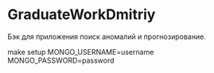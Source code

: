 # GraduateWorkDmitriy
Бэк для приложения поиск аномалий и прогнозирование.


make setup MONGO_USERNAME=username MONGO_PASSWORD=password
